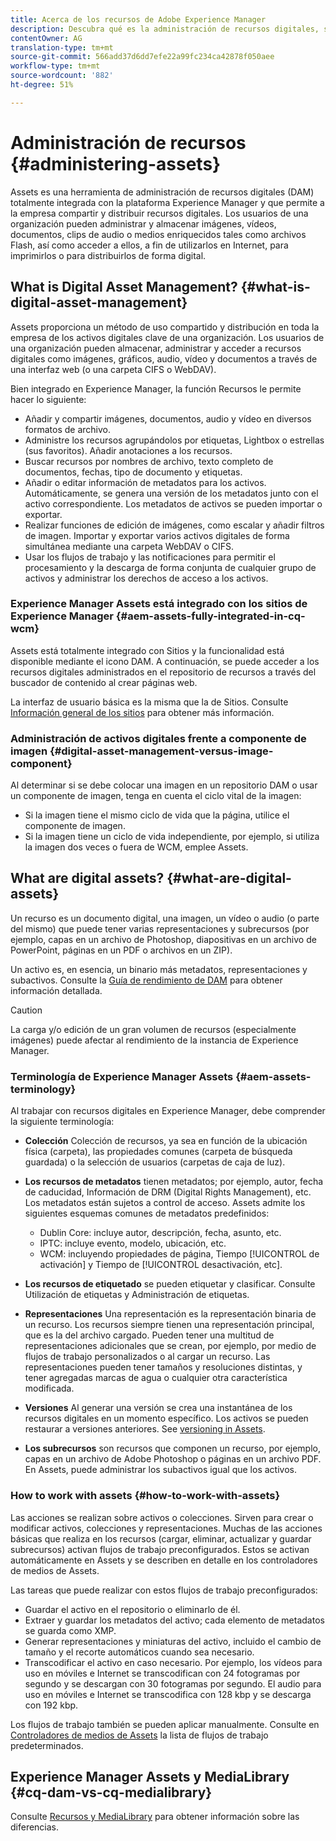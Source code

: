 ```yaml
---
title: Acerca de los recursos de Adobe Experience Manager
description: Descubra qué es la administración de recursos digitales, sus casos de uso y la oferta de recursos de Experience Manager de Adobe
contentOwner: AG
translation-type: tm+mt
source-git-commit: 566add37d6dd7efe22a99fc234ca42878f050aee
workflow-type: tm+mt
source-wordcount: '882'
ht-degree: 51%

---
```



# Administración de recursos {#administering-assets}

Assets es una herramienta de administración de recursos digitales (DAM) totalmente integrada con la plataforma Experience Manager y que permite a la empresa compartir y distribuir recursos digitales. Los usuarios de una organización pueden administrar y almacenar imágenes, vídeos, documentos, clips de audio o medios enriquecidos tales como archivos Flash, así como acceder a ellos, a fin de utilizarlos en Internet, para imprimirlos o para distribuirlos de forma digital.

## What is Digital Asset Management? {#what-is-digital-asset-management}

Assets proporciona un método de uso compartido y distribución en toda la empresa de los activos digitales clave de una organización. Los usuarios de una organización pueden almacenar, administrar y acceder a recursos digitales como imágenes, gráficos, audio, vídeo y documentos a través de una interfaz web (o una carpeta CIFS o WebDAV).

Bien integrado en Experience Manager, la función Recursos le permite hacer lo siguiente:

* Añadir y compartir imágenes, documentos, audio y vídeo en diversos formatos de archivo.
* Administre los recursos agrupándolos por etiquetas, Lightbox o estrellas (sus favoritos). Añadir anotaciones a los recursos.
* Buscar recursos por nombres de archivo, texto completo de documentos, fechas, tipo de documento y etiquetas.
* Añadir o editar información de metadatos para los activos. Automáticamente, se genera una versión de los metadatos junto con el activo correspondiente. Los metadatos de activos se pueden importar o exportar.
* Realizar funciones de edición de imágenes, como escalar y añadir filtros de imagen. Importar y exportar varios activos digitales de forma simultánea mediante una carpeta WebDAV o CIFS.
* Usar los flujos de trabajo y las notificaciones para permitir el procesamiento y la descarga de forma conjunta de cualquier grupo de activos y administrar los derechos de acceso a los activos.

### Experience Manager Assets está integrado con los sitios de Experience Manager {#aem-assets-fully-integrated-in-cq-wcm}

Assets está totalmente integrado con Sitios y la funcionalidad está disponible mediante el icono DAM. A continuación, se puede acceder a los recursos digitales administrados en el repositorio de recursos a través del buscador de contenido al crear páginas web.

La interfaz de usuario básica es la misma que la de Sitios. Consulte [Información general de los sitios](/help/sites-authoring/page-authoring.md) para obtener más información.

### Administración de activos digitales frente a componente de imagen {#digital-asset-management-versus-image-component}

Al determinar si se debe colocar una imagen en un repositorio DAM o usar un componente de imagen, tenga en cuenta el ciclo vital de la imagen:

* Si la imagen tiene el mismo ciclo de vida que la página, utilice el componente de imagen.
* Si la imagen tiene un ciclo de vida independiente, por ejemplo, si utiliza la imagen dos veces o fuera de WCM, emplee Assets.

## What are digital assets? {#what-are-digital-assets}

Un recurso es un documento digital, una imagen, un vídeo o audio (o parte del mismo) que puede tener varias representaciones y subrecursos (por ejemplo, capas en un archivo de Photoshop, diapositivas en un archivo de PowerPoint, páginas en un PDF o archivos en un ZIP).

Un activo es, en esencia, un binario más metadatos, representaciones y subactivos. Consulte la [Guía de rendimiento de DAM](/help/sites-deploying/assets-performance-sizing.md) para obtener información detallada.

>[!CAUTION]
>
>La carga y/o edición de un gran volumen de recursos (especialmente imágenes) puede afectar al rendimiento de la instancia de Experience Manager.

### Terminología de Experience Manager Assets {#aem-assets-terminology}

Al trabajar con recursos digitales en Experience Manager, debe comprender la siguiente terminología:

* **Colección** Colección de recursos, ya sea en función de la ubicación física (carpeta), las propiedades comunes (carpeta de búsqueda guardada) o la selección de usuarios (carpetas de caja de luz).

* **Los recursos de metadatos** tienen metadatos; por ejemplo, autor, fecha de caducidad, Información de DRM (Digital Rights Management), etc. Los metadatos están sujetos a control de acceso. Assets admite los siguientes esquemas comunes de metadatos predefinidos:

   * Dublin Core: incluye autor, descripción, fecha, asunto, etc.
   * IPTC: incluye evento, modelo, ubicación, etc.
   * WCM: incluyendo propiedades de página, Tiempo [!UICONTROL de activación] y Tiempo de [!UICONTROL desactivación, etc].

* **Los recursos de etiquetado** se pueden etiquetar y clasificar. Consulte Utilización de etiquetas y Administración de etiquetas.

* **Representaciones** Una representación es la representación binaria de un recurso. Los recursos siempre tienen una representación principal, que es la del archivo cargado. Pueden tener una multitud de representaciones adicionales que se crean, por ejemplo, por medio de flujos de trabajo personalizados o al cargar un recurso. Las representaciones pueden tener tamaños y resoluciones distintas, y tener agregadas marcas de agua o cualquier otra característica modificada.

* **Versiones** Al generar una versión se crea una instantánea de los recursos digitales en un momento específico. Los activos se pueden restaurar a versiones anteriores. See [versioning in Assets](managing-assets-touch-ui.md#asset-versioning).

* **Los subrecursos** son recursos que componen un recurso, por ejemplo, capas en un archivo de Adobe Photoshop o páginas en un archivo PDF. En Assets, puede administrar los subactivos igual que los activos.

### How to work with assets {#how-to-work-with-assets}

Las acciones se realizan sobre activos o colecciones. Sirven para crear o modificar activos, colecciones y representaciones. Muchas de las acciones básicas que realiza en los recursos (cargar, eliminar, actualizar y guardar subrecursos) activan flujos de trabajo preconfigurados. Estos se activan automáticamente en Assets y se describen en detalle en los controladores de medios de Assets.

Las tareas que puede realizar con estos flujos de trabajo preconfigurados:

* Guardar el activo en el repositorio o eliminarlo de él.
* Extraer y guardar los metadatos del activo; cada elemento de metadatos se guarda como XMP.
* Generar representaciones y miniaturas del activo, incluido el cambio de tamaño y el recorte automáticos cuando sea necesario.
* Transcodificar el activo en caso necesario. Por ejemplo, los vídeos para uso en móviles e Internet se transcodifican con 24 fotogramas por segundo y se descargan con 30 fotogramas por segundo. El audio para uso en móviles e Internet se transcodifica con 128 kbp y se descarga con 192 kbp.

Los flujos de trabajo también se pueden aplicar manualmente. Consulte en [Controladores de medios de Assets](/help/assets/media-handlers.md) la lista de flujos de trabajo predeterminados.

## Experience Manager Assets y MediaLibrary {#cq-dam-vs-cq-medialibrary}

Consulte [Recursos y MediaLibrary](/help/assets/medialibrary.md) para obtener información sobre las diferencias.
